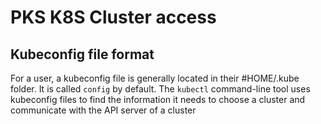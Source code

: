 
# PKS K8S Cluster access

## Kubeconfig file format

For a user, a kubeconfig file is generally located in their #HOME/.kube folder. It is called `config` by default. The `kubectl` command-line tool uses kubeconfig files to find the information it needs to choose a cluster and communicate with the API server of a cluster


<!--stackedit_data:
eyJoaXN0b3J5IjpbMTc4Mzk4MzU3OV19
-->